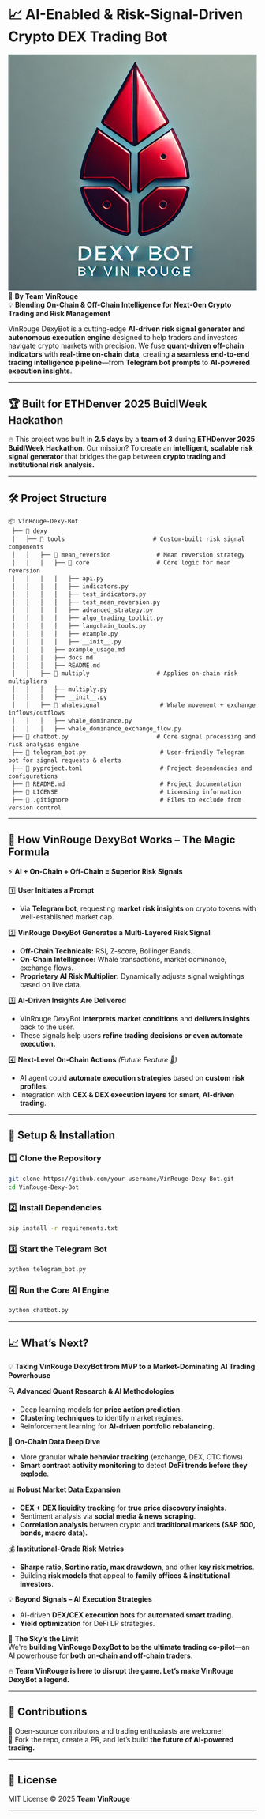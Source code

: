 # **📈 AI-Enabled & Risk-Signal-Driven Crypto DEX Trading Bot**
![Logo](dexy/visual/VinRouge_DexyBot_Logo.png)
🚀 **By Team VinRouge**  
💡 **Blending On-Chain & Off-Chain Intelligence for Next-Gen Crypto Trading and Risk Management**  

VinRouge DexyBot is a cutting-edge **AI-driven risk signal generator and autonomous execution engine** designed to help traders and investors navigate crypto markets with precision. We fuse **quant-driven off-chain indicators** with **real-time on-chain data**, creating **a seamless end-to-end trading intelligence pipeline**—from **Telegram bot prompts** to **AI-powered execution insights**.

---

## **🏆 Built for ETHDenver 2025 BuidlWeek Hackathon**
🔥 This project was built in **2.5 days** by a **team of 3** during **ETHDenver 2025 BuidlWeek Hackathon**. Our mission? To create an **intelligent, scalable risk signal generator** that bridges the gap between **crypto trading and institutional risk analysis.**

---

## **🛠️ Project Structure**
```plaintext
📦 VinRouge-Dexy-Bot
 ├── 📂 dexy
 │   ├── 📂 tools                         # Custom-built risk signal components
 │   │   ├── 📂 mean_reversion             # Mean reversion strategy
 │   │   │   ├── 📂 core                   # Core logic for mean reversion
 │   │   │   │   ├── api.py
 │   │   │   │   ├── indicators.py
 │   │   │   │   ├── test_indicators.py
 │   │   │   │   ├── test_mean_reversion.py
 │   │   │   │   ├── advanced_strategy.py
 │   │   │   │   ├── algo_trading_toolkit.py
 │   │   │   │   ├── langchain_tools.py
 │   │   │   │   ├── example.py
 │   │   │   │   ├── __init__.py
 │   │   │   ├── example_usage.md
 │   │   │   ├── docs.md
 │   │   │   ├── README.md
 │   │   ├── 📂 multiply                   # Applies on-chain risk multipliers
 │   │   │   ├── multiply.py
 │   │   │   ├── __init__.py
 │   │   ├── 📂 whalesignal                 # Whale movement + exchange inflows/outflows
 │   │   │   ├── whale_dominance.py
 │   │   │   ├── whale_dominance_exchange_flow.py
 ├── 📜 chatbot.py                         # Core signal processing and risk analysis engine
 ├── 📜 telegram_bot.py                     # User-friendly Telegram bot for signal requests & alerts
 ├── 📜 pyproject.toml                      # Project dependencies and configurations
 ├── 📜 README.md                           # Project documentation
 ├── 📜 LICENSE                             # Licensing information
 ├── 📜 .gitignore                          # Files to exclude from version control
```

---

## **🚀 How VinRouge DexyBot Works – The Magic Formula**
⚡ **AI + On-Chain + Off-Chain = Superior Risk Signals**  

1️⃣ **User Initiates a Prompt**  
   - Via **Telegram bot**, requesting **market risk insights** on crypto tokens with well-established market cap.  

2️⃣ **VinRouge DexyBot Generates a Multi-Layered Risk Signal**  
   - **Off-Chain Technicals:** RSI, Z-score, Bollinger Bands.  
   - **On-Chain Intelligence:** Whale transactions, market dominance, exchange flows.  
   - **Proprietary AI Risk Multiplier:** Dynamically adjusts signal weightings based on live data.  

3️⃣ **AI-Driven Insights Are Delivered**  
   - VinRouge DexyBot **interprets market conditions** and **delivers insights** back to the user.  
   - These signals help users **refine trading decisions or even automate execution.**  

4️⃣ **Next-Level On-Chain Actions** *(Future Feature 🚀)*  
   - AI agent could **automate execution strategies** based on **custom risk profiles**.  
   - Integration with **CEX & DEX execution layers** for **smart, AI-driven trading**.  

---

## **🔧 Setup & Installation**
### **1️⃣ Clone the Repository**
```sh
git clone https://github.com/your-username/VinRouge-Dexy-Bot.git
cd VinRouge-Dexy-Bot
```

### **2️⃣ Install Dependencies**
```sh
pip install -r requirements.txt
```

### **3️⃣ Start the Telegram Bot**
```sh
python telegram_bot.py
```

### **4️⃣ Run the Core AI Engine**
```sh
python chatbot.py
```

---

## **📈 What’s Next?**
💡 **Taking VinRouge DexyBot from MVP to a Market-Dominating AI Trading Powerhouse**  

🔍 **Advanced Quant Research & AI Methodologies**
- Deep learning models for **price action prediction**.
- **Clustering techniques** to identify market regimes.
- Reinforcement learning for **AI-driven portfolio rebalancing**.

📡 **On-Chain Data Deep Dive**
- More granular **whale behavior tracking** (exchange, DEX, OTC flows).
- **Smart contract activity monitoring** to detect **DeFi trends before they explode**.

📊 **Robust Market Data Expansion**
- **CEX + DEX liquidity tracking** for **true price discovery insights**.
- Sentiment analysis via **social media & news scraping**.
- **Correlation analysis** between crypto and **traditional markets (S&P 500, bonds, macro data).**

💰 **Institutional-Grade Risk Metrics**
- **Sharpe ratio, Sortino ratio, max drawdown**, and other **key risk metrics**.
- Building **risk models** that appeal to **family offices & institutional investors**.

💡 **Beyond Signals – AI Execution Strategies**
- AI-driven **DEX/CEX execution bots** for **automated smart trading**.
- **Yield optimization** for DeFi LP strategies.

🚀 **The Sky’s the Limit**  
We're **building VinRouge DexyBot to be the ultimate trading co-pilot**—an AI powerhouse for **both on-chain and off-chain traders**.  

🔥 **Team VinRouge is here to disrupt the game. Let’s make VinRouge DexyBot a legend.**  

---

## **🤝 Contributions**
🚀 Open-source contributors and trading enthusiasts are welcome!  
🔗 Fork the repo, create a PR, and let’s build **the future of AI-powered trading.**  

---

## **📜 License**
MIT License © 2025 **Team VinRouge**  

---

